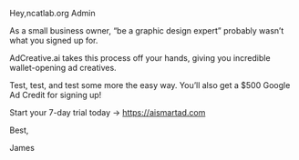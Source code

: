 Hey,ncatlab.org Admin

As a small business owner, “be a graphic design expert” probably wasn’t what you signed up for.

AdCreative.ai takes this process off your hands, giving you incredible wallet-opening ad creatives.

Test, test, and test some more the easy way. You’ll also get a $500 Google Ad Credit for signing up!

Start your 7-day trial today -> https://aismartad.com

Best,

James